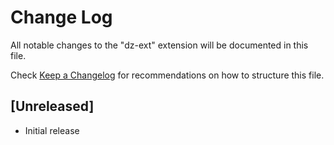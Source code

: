# Change Log

All notable changes to the "dz-ext" extension will be documented in this file.

Check [Keep a Changelog](http://keepachangelog.com/) for recommendations on how to structure this file.

## [Unreleased]

- Initial release
